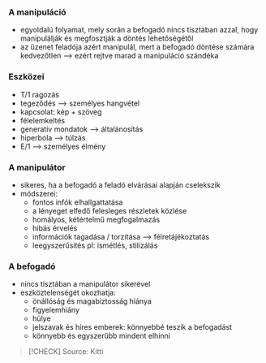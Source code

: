 ### A manipuláció

- egyoldalú folyamat, mely során a befogadó nincs tisztában azzal, hogy manipulálják és megfosztják a döntés lehetőségétől
- az üzenet feladója azért manipulál, mert a befogadó döntése számára kedvezőtlen
	—> ezért rejtve marad a manipuláció szándéka

### Eszközei

- T/1 ragozás
- tegeződés —> személyes hangvétel
- kapcsolat: kép + szöveg
- félelemkeltés
- generatív mondatok —> általánosítás
- hiperbola —> túlzás
- E/1 —> személyes élmény

### A manipulátor

- sikeres, ha a befogadó a feladó elvárásai alapján cselekszik
- módszerei:
	- fontos infók elhallgattatása
	- a lényeget elfedő felesleges részletek közlése
	- homályos, kétértelmű megfogalmazás
	- hibás érvelés
	- információk tagadása / torzítása
		—> félretájékoztatás
	- leegyszerűsítés
		pl: ismétlés, stilizálás

### A befogadó

- nincs tisztában a manipulátor sikerével
- eszköztelenségét okozhatja:
	- önállóság és magabiztosság hiánya
	- figyelemhiány
	- hülye
	- jelszavak és híres emberek: könnyebbé teszik a befogadást
	- könnyebb és egyszerűbb mindent elhinni

> [!CHECK] Source: Kitti
